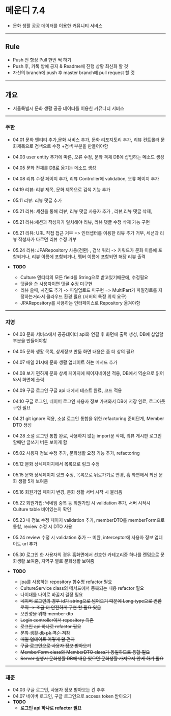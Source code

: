 # 메운디 7.4

- 문화 생활 공공 데이터를 이용한 커뮤니티 서비스
---
## Rule
- Push 전 항상 Pull 한번 씩 하기
- Push 후, 카톡 방에 공지 & Readme에 진행 상황 최신화 할 것
- 자신의 branch에 push 후 master branch에 pull request 할 것
---

## 개요
- 서울특별시 문화 생활 공공 데이터를 이용한 커뮤니티 서비스

---

### 주환
- 04.01 문화 엔티티 추가,문화 서비스 추가, 문화 리포지토리 추가, 리뷰 컨트롤러 문화제목으로 검색으로 수정 +검색 부분을 만들어야함
- 04.03 user entity 추가에 따른, 오류 수정, 문화 객체 DB에 삽입하는 메소드 생성
- 04.05 문화 전체를 DB로 옮기는 메소드 생성
- 04.08 리뷰 수정 페이지 추가, 리뷰 Controller에 validation, 오류 페이지 추가
- 04.19 리뷰: 리뷰 제목, 문화 제목으로 검색 기능 추가
- 05.11 리뷰: 리뷰 댓글 추가
- 05.21 리뷰: 세션을 통해 리뷰, 리뷰 댓글 사용자 추가 , 리뷰,리뷰 댓글 삭제, 
- 05.21 리뷰:세션과 작성자가 일치해야 리뷰, 리뷰 댓글 수정 삭제 가능 구현
- 05.21 리뷰: URL 직접 접근 거부 => 인터셉터를 이용한 리뷰 추가 거부, 세션과 리뷰 작성자가 다르면 리뷰 수정 거부
- 05.24 리뷰: JPARepository 사용(전환) , 검색 쿼리 -> 키워드가 문화 이름에 포함되거나, 리뷰 이름에 포함되거나, 멤버 이름에 포함되면 해당 리뷰 출력

- **TODO**
  - Culture 엔티티의 모든 field를 String으로 받고있기때문에, 수정필요
  - 댓글을 쓴 사용자이면 댓글 수정 미구현
  - 리뷰 쓸때, 사진도 추가 -> 파일업로드 미구현 => MultiPart가 파일경로를 지정하는거라서 클라우드 환경 필요 (서버의 특정 위칙 요구)
  - JPARepository를 사용하는 인터페이스로 Repository 옮겨야함
---

### 지영
- 04.03 문화 서비스에서 공공데이터 api와 연결 후 화면에 출력 생성, DB에 삽입할 부분을 만들어야함
- 04.05 문화 생활 목록, 상세정보 만듦 화면 내용은 좀 더 상의 필요
- 04.07 매일 21시에 문화 생활 업데이트 하는 메서드 추가
- 04.08 보기 편하게 문화 상세 페이지에 페이지네이션 적용, DB에서 역순으로 읽어와서 화면에 출력
- 04.09 구글 로그인 구글 api 내에서 테스트 완료, 코드 적용 
- 04.10 구글 로그인, 네이버 로그인 사용자 정보 가져와서 DB에 저장 완료, 로그아웃 구현 필요
- 04.21 git ignore 적용, 소셜 로그인 통합을 위한 refactoring 준비단계, Member DTO 생성
- 04.28 소셜 로그인 통합 완료, 사용하지 않는 import문 삭제, 리뷰 게시판 로그인 할때만 글쓰기 버튼 보이게 함
- 05.02 사용자 정보 수정 추가, 문화생활 요청 기능 추가, refactoring
- 05.12 문화 상세페이지에서 목록으로 링크 수정
- 05.15 문화 상세페이지 링크 수정, 목록으로 뒤로가기로 변경, 홈 화면에서 최신 문화 생활 5개 보여줌
- 05.16 회원가입 페이지 변경, 문화 생활 서버 시작 시 불러옴
- 05.22 회원가입: 닉네임 중복 등 회원가입 시 validation 추가, 서버 시작시 Culture table 비어있는지 확인
- 05.23 내 정보 수정 페이지 validation 추가, memberDTO를 memberForm으로 통합, review 수정 시 DTO 사용
- 05.24 review 수정 시 validation 추가 -- 미완, interceptor에 사용자 정보 업데이트 url 추가
- 05.30 로그인 한 사용자의 경우 홈화면에서 선호한 카테고리중 하나를 랜덤으로 문화생활 보여줌, 지역구 별로 문화생활 보여줌
        
- **TODO**
  - jpa를 사용하는 repository 함수명 refactor 필요
  - CultureService class의 메서드에서 중복되는 내용 refactor 필요
  - 나이대를 나이로 바꿀지 결정 필요
  - ~~네이버 로그인의 경우 id가 string으로 넘어오기 때문에 Long type으로 변환 로직 -> 조금 더 안전하게 구현 할 필요 있음~~
  - ~~보안성을 위해 member dto~~ 
  - ~~Login controller에서 repository 의존~~
  - ~~로그인 api 하나로 refactor 필요~~
  - ~~문화 생활 db pk 역순 저장~~
  - ~~매일 업데이트 어떻게 할 건지~~
  - ~~구글 로그인으로 사용자 정보 받아오기~~
  - ~~MemberForm class와 MemberDTO class가 동일하므로 통합 필요~~
  - ~~Server 실행시 문화생활 DB에 내용 있으면 문화생활 가져오지 않게 하기 필요~~
---

### 재준
- 04.03 구글 로그인, 사용자 정보 받아오는 건 추후
- 04.07 네이버 로그인, 구글 로그인으로 access token 받아오기
- **TODO**
  - **로그인 api 하나로 refactor 필요**
